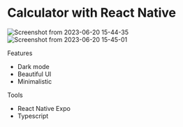 # Calculator with React Native
![Screenshot from 2023-06-20 15-44-35](https://github.com/lucashaendel/Calculator-React-Native/assets/83675953/65cde190-1136-448e-8ade-5676423140ea)
![Screenshot from 2023-06-20 15-45-01](https://github.com/lucashaendel/Calculator-React-Native/assets/83675953/e01ae34c-0956-4528-b2b7-2cb039e55c22)

Features

   - Dark mode
   - Beautiful UI
   - Minimalistic

Tools

  -  React Native Expo
  -  Typescript
